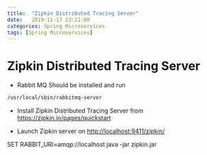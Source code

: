 ```yaml
---
title:  "Zipkin Distributed Tracing Server"
date:   2019-11-17 23:21:00
categories: Spring Microservices
tags: [Spring Microservices]
---
```


# Zipkin Distributed Tracing Server

* Rabbit MQ Should be installed and run

```sh
/usr/local/sbin/rabbitmq-server
```

* Install Zipkin Distributed Tracing Server
  from <https://zipkin.io/pages/quickstart>

* Launch Zipkin server on <http://localhost:9411/zipkin/>

SET RABBIT_URI=amqp://localhost java -jar zipkin.jar
